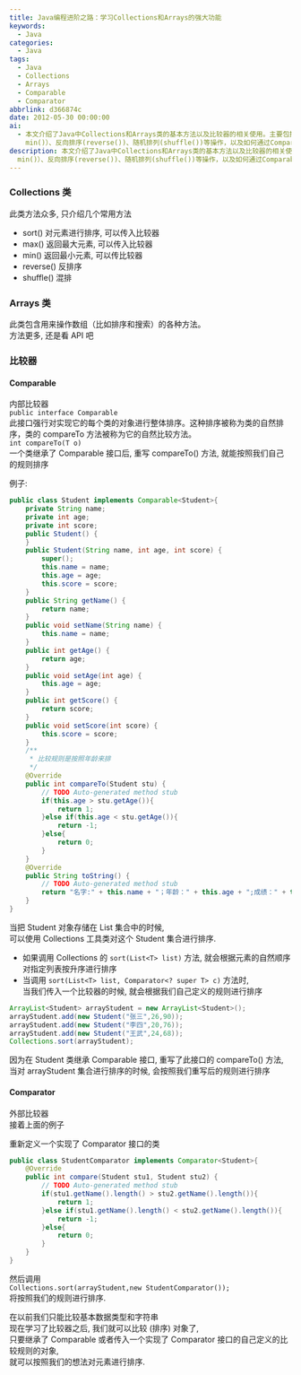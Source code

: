 ```yaml
---
title: Java编程进阶之路：学习Collections和Arrays的强大功能
keywords:
  - Java
categories:
  - Java
tags:
  - Java
  - Collections
  - Arrays
  - Comparable
  - Comparator
abbrlink: d366874c
date: 2012-05-30 00:00:00
ai:
  - 本文介绍了Java中Collections和Arrays类的基本方法以及比较器的相关使用。主要包括元素排序（sort()）、查找最大或最小元素（max(),
    min()）、反向排序(reverse())、随机排列(shuffle())等操作，以及如何通过Comparable接口实现对象的自然排序，并展示了如何定义自定义比较规则通过Comparator进行非自然排序。通过例子演示了在List集合中使用Collections.sort方法进行排序，同时说明了Comparator接口的应用可以在更广泛的场景下进行复杂对象的比较和排序。
description: 本文介绍了Java中Collections和Arrays类的基本方法以及比较器的相关使用。主要包括元素排序（sort()）、查找最大或最小元素（max(),
  min()）、反向排序(reverse())、随机排列(shuffle())等操作，以及如何通过Comparable接口实现对象的自然排序，并展示了如何定义自定义比较规则通过Comparator进行非自然排序。通过例子演示了在List集合中使用Collections.sort方法进行排序，同时说明了Comparator接口的应用可以在更广泛的场景下进行复杂对象的比较和排序。
---
```


### Collections 类

此类方法众多, 只介绍几个常用方法

- sort() 对元素进行排序, 可以传入比较器
- max() 返回最大元素, 可以传入比较器
- min() 返回最小元素, 可以传比较器
- reverse() 反排序
- shuffle() 混排

### Arrays 类

此类包含用来操作数组（比如排序和搜索）的各种方法。  
方法更多, 还是看 API 吧

### 比较器

#### Comparable

内部比较器  
`public interface Comparable`  
此接口强行对实现它的每个类的对象进行整体排序。这种排序被称为类的自然排序，类的 compareTo 方法被称为它的自然比较方法。  
`int compareTo(T o)`  
一个类继承了 Comparable 接口后, 重写 compareTo() 方法, 就能按照我们自己的规则排序

例子:

```java
public class Student implements Comparable<Student>{
    private String name;
    private int age;
    private int score;
    public Student() {
    }
    public Student(String name, int age, int score) {
        super();
        this.name = name;
        this.age = age;
        this.score = score;
    }
    public String getName() {
        return name;
    }
    public void setName(String name) {
        this.name = name;
    }
    public int getAge() {
        return age;
    }
    public void setAge(int age) {
        this.age = age;
    }
    public int getScore() {
        return score;
    }
    public void setScore(int score) {
        this.score = score;
    }
    /**
     * 比较规则是按照年龄来排
     */
    @Override
    public int compareTo(Student stu) {
        // TODO Auto-generated method stub
        if(this.age > stu.getAge()){
            return 1;
        }else if(this.age < stu.getAge()){
            return -1;
        }else{
            return 0;
        }
    }
    @Override
    public String toString() {
        // TODO Auto-generated method stub
        return "名字:" + this.name + "；年龄：" + this.age + ";成绩：" + this.score;
    }
}
```

当把 Student 对象存储在 List 集合中的时候,  
可以使用 Collections 工具类对这个 Student 集合进行排序.

- 如果调用 Collections 的 `sort(List<T> list)` 方法, 就会根据元素的自然顺序 对指定列表按升序进行排序
- 当调用 `sort(List<T> list, Comparator<? super T> c)` 方法时,  
   当我们传入一个比较器的时候, 就会根据我们自己定义的规则进行排序

```java
ArrayList<Student> arrayStudent = new ArrayList<Student>();
arrayStudent.add(new Student("张三",26,90));
arrayStudent.add(new Student("李四",20,76));
arrayStudent.add(new Student("王武",24,68));
Collections.sort(arrayStudent);
```

因为在 Student 类继承 Comparable 接口, 重写了此接口的 compareTo() 方法, 当对 arrayStudent 集合进行排序的时候, 会按照我们重写后的规则进行排序

#### Comparator

外部比较器  
接着上面的例子

重新定义一个实现了 Comparator 接口的类

```java
public class StudentComparator implements Comparator<Student>{
    @Override
    public int compare(Student stu1, Student stu2) {
        // TODO Auto-generated method stub
        if(stu1.getName().length() > stu2.getName().length()){
            return 1;
        }else if(stu1.getName().length() < stu2.getName().length()){
            return -1;
        }else{
            return 0;
        }
    }
}
```

然后调用  
`Collections.sort(arrayStudent,new StudentComparator());`  
将按照我们的规则进行排序.

在以前我们只能比较基本数据类型和字符串  
现在学习了比较器之后, 我们就可以比较 (排序) 对象了,  
只要继承了 Comparable 或者传入一个实现了 Comparator 接口的自己定义的比较规则的对象,  
就可以按照我们的想法对元素进行排序.
